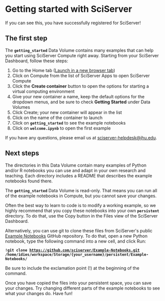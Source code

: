 <h1>Getting started with SciServer</h1>

If you can see this, you have successfully registered for SciServer!

<h2>The first step</h2>

The <strong><code>getting_started</code></strong> Data Volume contains many examples that can help you start using SciServer Compute right away. Starting from your SciServer Dashboard, follow these steps:

<ol>
    <li>Go to the Home tab (<a href="https://apps.sciserver.org/dashboard" target='_blank'>Launch in a new browser tab</a>)</li>
    <li>Click on Compute from the list of SciServer Apps to open SciServer Compute</li>
    <li>Click the <strong>Create container</strong> button to open the options for starting a virtual computing environment</li>
    <li>Give your new container a name, keep the default options for the dropdown menus, and be sure to check <strong>Getting Started</strong> under Data Volumes</li>
    <li>Click Create; your new container will appear in the list</li>
    <li>Click on the name of the container to launch</li>
    <li>Click on <strong><code>getting_started</code></strong> to see the example notebooks</li>
    <li>Click on <strong><code>welcome.ipynb</code></strong> to open the first example</li>
</ol>

If you have any questions, please email us at sciserver-helpdesk@jhu.edu.

<h2>Next steps</h2>

The directories in this Data Volume contain many examples of Python and/or R notebooks you can use and adapt in your own research and teaching. Each directory includes a README that describes the example notebooks found there.

The <strong><code>getting_started</code></strong> Data Volume is read-only. That means you can run all of the example notebooks in Compute, but you cannot save your changes.

Often the best way to learn to code is to modify a working example, so we highly recommend that you copy these notebooks into your own <strong><code>persistent</code></strong> directory. To do that, use the Copy button in the Files view of the SciServer Dashboard. 

Alternatively, you can use git to clone these files from SciServer's public <a href="https://github.com/sciserver/Example-Notebooks" target="_blank">Example Notebooks</a> GitHub repository. To do that, open a new Python notebook, type the following command into a new cell, and click Run:

<code><strong>!git clone https://github.com/sciserver/Example-Notebooks.git /home/idies/workspace/Storage/{your_username}/persistent/Example-Notebooks/</strong></code>

Be sure to include the exclamation point (!) at the beginning of the command.

Once you have copied the files into your persistent space, you can save your changes. Try changing different parts of the example notebooks to see what your changes do. Have fun!
